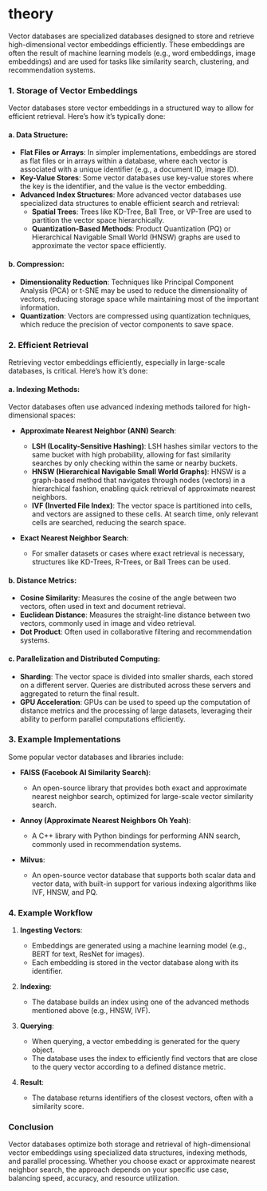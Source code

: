 # theory

Vector databases are specialized databases designed to store and retrieve high-dimensional vector embeddings efficiently. These embeddings are often the result of machine learning models (e.g., word embeddings, image embeddings) and are used for tasks like similarity search, clustering, and recommendation systems.

### 1. **Storage of Vector Embeddings**

Vector databases store vector embeddings in a structured way to allow for efficient retrieval. Here’s how it’s typically done:

#### a. **Data Structure**:
- **Flat Files or Arrays**: In simpler implementations, embeddings are stored as flat files or in arrays within a database, where each vector is associated with a unique identifier (e.g., a document ID, image ID).
- **Key-Value Stores**: Some vector databases use key-value stores where the key is the identifier, and the value is the vector embedding.
- **Advanced Index Structures**: More advanced vector databases use specialized data structures to enable efficient search and retrieval:
  - **Spatial Trees**: Trees like KD-Tree, Ball Tree, or VP-Tree are used to partition the vector space hierarchically.
  - **Quantization-Based Methods**: Product Quantization (PQ) or Hierarchical Navigable Small World (HNSW) graphs are used to approximate the vector space efficiently.

#### b. **Compression**:
- **Dimensionality Reduction**: Techniques like Principal Component Analysis (PCA) or t-SNE may be used to reduce the dimensionality of vectors, reducing storage space while maintaining most of the important information.
- **Quantization**: Vectors are compressed using quantization techniques, which reduce the precision of vector components to save space.

### 2. **Efficient Retrieval**

Retrieving vector embeddings efficiently, especially in large-scale databases, is critical. Here’s how it’s done:

#### a. **Indexing Methods**:
Vector databases often use advanced indexing methods tailored for high-dimensional spaces:

- **Approximate Nearest Neighbor (ANN) Search**:
  - **LSH (Locality-Sensitive Hashing)**: LSH hashes similar vectors to the same bucket with high probability, allowing for fast similarity searches by only checking within the same or nearby buckets.
  - **HNSW (Hierarchical Navigable Small World Graphs)**: HNSW is a graph-based method that navigates through nodes (vectors) in a hierarchical fashion, enabling quick retrieval of approximate nearest neighbors.
  - **IVF (Inverted File Index)**: The vector space is partitioned into cells, and vectors are assigned to these cells. At search time, only relevant cells are searched, reducing the search space.

- **Exact Nearest Neighbor Search**:
  - For smaller datasets or cases where exact retrieval is necessary, structures like KD-Trees, R-Trees, or Ball Trees can be used.

#### b. **Distance Metrics**:
- **Cosine Similarity**: Measures the cosine of the angle between two vectors, often used in text and document retrieval.
- **Euclidean Distance**: Measures the straight-line distance between two vectors, commonly used in image and video retrieval.
- **Dot Product**: Often used in collaborative filtering and recommendation systems.

#### c. **Parallelization and Distributed Computing**:
- **Sharding**: The vector space is divided into smaller shards, each stored on a different server. Queries are distributed across these servers and aggregated to return the final result.
- **GPU Acceleration**: GPUs can be used to speed up the computation of distance metrics and the processing of large datasets, leveraging their ability to perform parallel computations efficiently.

### 3. **Example Implementations**

Some popular vector databases and libraries include:

- **FAISS (Facebook AI Similarity Search)**:
  - An open-source library that provides both exact and approximate nearest neighbor search, optimized for large-scale vector similarity search.
  
- **Annoy (Approximate Nearest Neighbors Oh Yeah)**:
  - A C++ library with Python bindings for performing ANN search, commonly used in recommendation systems.
  
- **Milvus**:
  - An open-source vector database that supports both scalar data and vector data, with built-in support for various indexing algorithms like IVF, HNSW, and PQ.

### 4. **Example Workflow**

1. **Ingesting Vectors**:
   - Embeddings are generated using a machine learning model (e.g., BERT for text, ResNet for images).
   - Each embedding is stored in the vector database along with its identifier.

2. **Indexing**:
   - The database builds an index using one of the advanced methods mentioned above (e.g., HNSW, IVF).

3. **Querying**:
   - When querying, a vector embedding is generated for the query object.
   - The database uses the index to efficiently find vectors that are close to the query vector according to a defined distance metric.

4. **Result**:
   - The database returns identifiers of the closest vectors, often with a similarity score.

### Conclusion
Vector databases optimize both storage and retrieval of high-dimensional vector embeddings using specialized data structures, indexing methods, and parallel processing. Whether you choose exact or approximate nearest neighbor search, the approach depends on your specific use case, balancing speed, accuracy, and resource utilization.